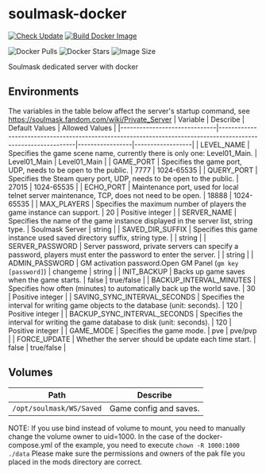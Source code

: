 # soulmask-docker

[![Check Update](https://github.com/KagurazakaNyaa/soulmask-docker/actions/workflows/update.yml/badge.svg)](https://github.com/KagurazakaNyaa/soulmask-docker/actions/workflows/update.yml)
[![Build Docker Image](https://github.com/KagurazakaNyaa/soulmask-docker/actions/workflows/build.yml/badge.svg)](https://github.com/KagurazakaNyaa/soulmask-docker/actions/workflows/build.yml)

![Docker Pulls](https://img.shields.io/docker/pulls/kagurazakanyaa/soulmask)
![Docker Stars](https://img.shields.io/docker/stars/kagurazakanyaa/soulmask)
![Image Size](https://img.shields.io/docker/image-size/kagurazakanyaa/soulmask/latest)

Soulmask dedicated server with docker

## Environments

The variables in the table below affect the server's startup command, see <https://soulmask.fandom.com/wiki/Private_Server>
| Variable                     | Describe                                                                                                      | Default Values  | Allowed Values   |
|------------------------------|---------------------------------------------------------------------------------------------------------------|-----------------|------------------|
| LEVEL_NAME                   | Specifies the game scene name, currently there is only one: Level01_Main.                                     | Level01_Main    | Level01_Main     |
| GAME_PORT                    | Specifies the game port, UDP, needs to be open to the public.                                                 | 7777            | 1024-65535       |
| QUERY_PORT                   | Specifies the Steam query port, UDP, needs to be open to the public.                                          | 27015           | 1024-65535       |
| ECHO_PORT                    | Maintenance port, used for local telnet server maintenance, TCP, does not need to be open.                    | 18888           | 1024-65535       |
| MAX_PLAYERS                  | Specifies the maximum number of players the game instance can support.                                        | 20              | Positive integer |
| SERVER_NAME                  | Specifies the name of the game instance displayed in the server list, string type.                            | Soulmask Server | string           |
| SAVED_DIR_SUFFIX             | Specifies this game instance used saved directory suffix, string type.                                        |                 | string           |
| SERVER_PASSWORD              | Server password, private servers can specify a password, players must enter the password to enter the server. |                 | string           |
| ADMIN_PASSWORD               | GM activation password.Open GM Panel (`gm key [password]`)                                                    | changeme        | string           |
| INIT_BACKUP                  | Backs up game saves when the game starts.                                                                     | false           | true/false       |
| BACKUP_INTERVAL_MINUTES      | Specifies how often (minutes) to automatically back up the world save.                                        | 30              | Positive integer |
| SAVING_SYNC_INTERVAL_SECONDS | Specifies the interval for writing game objects to the database (unit: seconds).                              | 120             | Positive integer |
| BACKUP_SYNC_INTERVAL_SECONDS | Specifies the interval for writing the game database to disk (unit: seconds).                                 | 120             | Positive integer |
| GAME_MODE                    | Specifies the game mode.                                                                                      | pve             | pve/pvp          |
| FORCE_UPDATE                 | Whether the server should be update each time start.                                                          | false           | true/false       |

## Volumes

| Path                     | Describe               |
|--------------------------|------------------------|
| `/opt/soulmask/WS/Saved` | Game config and saves. |

NOTE: If you use bind instead of volume to mount, you need to manually change the volume owner to uid=1000.
In the case of the docker-compose.yml of the example, you need to execute `chown -R 1000:1000 ./data`
Please make sure the permissions and owners of the pak file you placed in the mods directory are correct.
